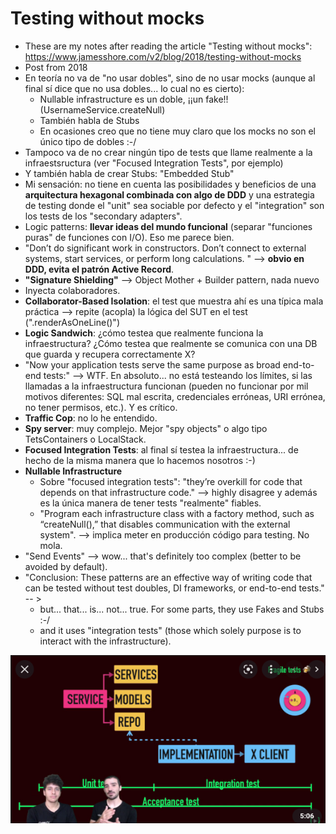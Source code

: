 # Testing without mocks

- These are my notes after reading the article "Testing without mocks": https://www.jamesshore.com/v2/blog/2018/testing-without-mocks
- Post from 2018
- En teoría no va de "no usar dobles", sino de no usar mocks (aunque al final sí dice que no usa dobles... lo cual no es cierto):
  - Nullable infrastructure es un doble, ¡¡un fake!! (UsernameService.createNull)
  - También habla de Stubs
  - En ocasiones creo que no tiene muy claro que los mocks no son el único tipo de dobles :-/
- Tampoco va de no crear ningún tipo de tests que llame realmente a la infraestsructura (ver "Focused Integration Tests", por ejemplo)
- Y también habla de crear Stubs: "Embedded Stub"
- Mi sensación: no tiene en cuenta las posibilidades y beneficios de una **arquitectura hexagonal combinada con algo de DDD** y una estrategia de testing donde el "unit" sea sociable por defecto y el "integration" son los tests de los "secondary adapters".
- Logic patterns: **llevar ideas del mundo funcional** (separar "funciones puras" de funciones con I/O). Eso me parece bien.
- "Don’t do significant work in constructors. Don’t connect to external systems, start services, or perform long calculations. " --> **obvio en DDD, evita el patrón Active Record**.
- **"Signature Shielding"** --> Object Mother + Builder pattern, nada nuevo
- Inyecta colaboradores.
- **Collaborator-Based Isolation**: el test que muestra ahí es una típica mala práctica --> repite (acopla) la lógica del SUT en el test (".renderAsOneLine()")
- **Logic Sandwich**: ¿cómo testea que realmente funciona la infraestructura? ¿Cómo testea que realmente se comunica con una DB que guarda y recupera correctamente X?
- "Now your application tests serve the same purpose as broad end-to-end tests:" --> WTF. En absoluto... no está testeando los límites, si las llamadas a la infraestructura funcionan (pueden no funcionar por mil motivos diferentes: SQL mal escrita, credenciales erróneas, URI errónea, no tener permisos, etc.). Y es crítico.
- **Traffic Cop**: no lo he entendido.
- **Spy server**: muy complejo. Mejor "spy objects" o algo tipo TetsContainers o LocalStack.
- **Focused Integration Tests**: al final sí testea la infraestructura... de hecho de la misma manera que lo hacemos nosotros :-)
- **Nullable Infrastructure**
  - Sobre "focused integration tests": "they’re overkill for code that depends on that infrastructure code."  --> highly disagree y además es la única manera de tener tests "realmente" fiables.
  - "Program each infrastructure class with a factory method, such as “createNull(),” that disables communication with the external system".  --> implica meter en producción código para testing. No mola.
- "Send Events" --> wow... that's definitely too complex (better to be avoided by default).
- "Conclusion: These patterns are an effective way of writing code that can be tested without test doubles, DI frameworks, or end-to-end tests."  -- >
  - but... that... is... not... true. For some parts, they use Fakes and Stubs :-/
  - and it uses "integration tests" (those which solely purpose is to interact with the infrastructure).

![Testing strategy from CodelyTv](testing-without-mocks/testing-strategy-codelytv.png)